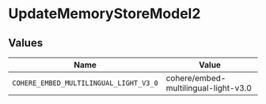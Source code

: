 # UpdateMemoryStoreModel2


## Values

| Name                                   | Value                                  |
| -------------------------------------- | -------------------------------------- |
| `COHERE_EMBED_MULTILINGUAL_LIGHT_V3_0` | cohere/embed-multilingual-light-v3.0   |